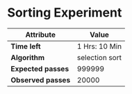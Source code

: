   Sorting Experiment
  ===================


  Attribute   | Value
  ------------|---------
  **Time left**   |  1 Hrs: 10 Min
  **Algorithm**   |   selection sort
  **Expected passes** | 999999
  **Observed passes** | 20000

